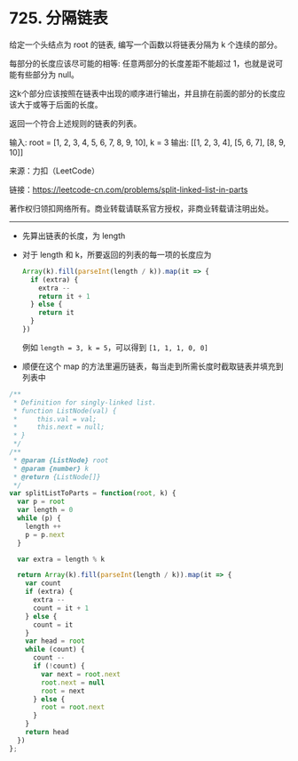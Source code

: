 # 725. 分隔链表

给定一个头结点为 root 的链表, 编写一个函数以将链表分隔为 k 个连续的部分。

每部分的长度应该尽可能的相等: 任意两部分的长度差距不能超过 1，也就是说可能有些部分为 null。

这k个部分应该按照在链表中出现的顺序进行输出，并且排在前面的部分的长度应该大于或等于后面的长度。

返回一个符合上述规则的链表的列表。

输入:
root = [1, 2, 3, 4, 5, 6, 7, 8, 9, 10], k = 3
输出: [[1, 2, 3, 4], [5, 6, 7], [8, 9, 10]]

来源：力扣（LeetCode）

链接：<https://leetcode-cn.com/problems/split-linked-list-in-parts>

著作权归领扣网络所有。商业转载请联系官方授权，非商业转载请注明出处。

---

- 先算出链表的长度，为 length
- 对于 length 和 k，所要返回的列表的每一项的长度应为

  ```js
  Array(k).fill(parseInt(length / k)).map(it => {
    if (extra) {
      extra --
      return it + 1
    } else {
      return it
    }
  })
  ```

  例如 `length = 3, k = 5`，可以得到 `[1, 1, 1, 0, 0]`

- 顺便在这个 map 的方法里遍历链表，每当走到所需长度时截取链表并填充到列表中

```js
/**
 * Definition for singly-linked list.
 * function ListNode(val) {
 *     this.val = val;
 *     this.next = null;
 * }
 */
/**
 * @param {ListNode} root
 * @param {number} k
 * @return {ListNode[]}
 */
var splitListToParts = function(root, k) {
  var p = root
  var length = 0
  while (p) {
    length ++
    p = p.next
  }

  var extra = length % k

  return Array(k).fill(parseInt(length / k)).map(it => {
    var count
    if (extra) {
      extra --
      count = it + 1
    } else {
      count = it
    }
    var head = root
    while (count) {
      count --
      if (!count) {
        var next = root.next
        root.next = null
        root = next
      } else {
        root = root.next
      }
    }
    return head
  })
};
```
